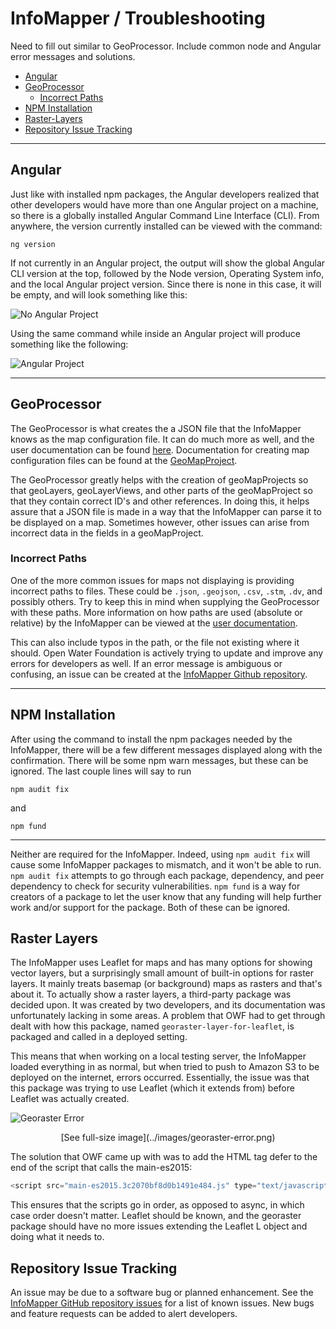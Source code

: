 # InfoMapper / Troubleshooting #

Need to fill out similar to GeoProcessor.  Include common node and Angular error messages and solutions.

* [Angular](#angular)
* [GeoProcessor](#geoprocessor)
    * [Incorrect Paths](#incorrect-paths)
* [NPM Installation](#npm-installation)
* [Raster-Layers](#raster-layers)
* [Repository Issue Tracking](#repository-issue-tracking)

----

## Angular

Just like with installed npm packages, the Angular developers realized that other developers
would have more than one Angular project on a machine, so there is a globally installed Angular
Command Line Interface (CLI). From anywhere, the version currently installed can be viewed with
the command:

```
ng version
```

If not currently in an Angular project, the output will show the global Angular CLI version at the
top, followed by the Node version, Operating System info, and the local Angular project version.
Since there is none in this case, it will be empty, and will look something like this:

![No Angular Project](../images/no-angular-project.png)

Using the same command while inside an Angular project will produce something like the following:

![Angular Project](../images/angular-project.png)

----

## GeoProcessor

The GeoProcessor is what creates the a JSON file that the InfoMapper knows as the map configuration file.
It can do much more as well, and the user documentation can be found
[here](https://software.openwaterfoundation.org/geoprocessor/latest/doc-user/).
Documentation for creating map configuration files can be found at the
[GeoMapProject](https://software.openwaterfoundation.org/geoprocessor/latest/doc-user/appendix-geomapproject/geomapproject/).

The GeoProcessor greatly helps with the creation of geoMapProjects so that geoLayers, geoLayerViews,
and other parts of the geoMapProject so that they contain correct ID's and other references. In doing
this, it helps assure that a JSON file is made in a way that the InfoMapper can parse it to be displayed
on a map. Sometimes however, other issues can arise from incorrect data in the fields in a geoMapProject.

### Incorrect Paths

One of the more common issues for maps not displaying is providing incorrect paths to files. These
could be `.json`, `.geojson`, `.csv`, `.stm`, `.dv`, and possibly others. Try to keep this in mind
when supplying the GeoProcessor with these paths. More information on how paths are used (absolute 
or relative) by the InfoMapper can be viewed at the
[user documentation](https://software.openwaterfoundation.org/infomapper/latest/doc-user/appendix-install/app-config/#path-specification).

This can also include typos in the path, or the file not existing where it should. Open Water
Foundation is actively trying to update and improve any errors for developers as well. If an
error message is ambiguous or confusing, an issue can be created at the
[InfoMapper Github repository](https://github.com/OpenWaterFoundation/owf-app-infomapper-ng/issues).

----

## NPM Installation

After using the command to install the npm packages needed by the InfoMapper, there will be a few
different messages displayed along with the confirmation. There will be some npm warn messages,
but these can be ignored. The last couple lines will say to run

```
npm audit fix
```

and

```
npm fund
```

----

Neither are required for the InfoMapper. Indeed, using `npm audit fix` will cause some InfoMapper
packages to mismatch, and it won't be able to run. `npm audit fix` attempts to go through each
package, dependency, and peer dependency to check for security vulnerabilities. `npm fund` is
a way for creators of a package to let the user know that any funding will help further work
and/or support for the package. Both of these can be ignored.

## Raster Layers ##

The InfoMapper uses Leaflet for maps and has many options for showing vector layers, but a surprisingly
small amount of built-in options for raster layers. It mainly treats basemap (or background) maps as
rasters and that's about it. To actually show a raster layers, a third-party package was decided upon.
It was created by two developers, and its documentation was unfortunately lacking in some areas. A problem
that OWF had to get through dealt with how this package, named `georaster-layer-for-leaflet`, is packaged
and called in a deployed setting.

This means that when working on a local testing server, the InfoMapper loaded everything in as normal, but
when tried to push to Amazon S3 to be deployed on the internet, errors occurred. Essentially, the issue
was that this package was trying to use Leaflet (which it extends from) before Leaflet was actually created.

![Georaster Error](../images/georaster-error.png)
<p style="text-align: center">[See full-size image](../images/georaster-error.png)</p>

The solution that OWF came up with was to add the HTML tag defer to the
end of the script that calls the main-es2015:

```javascript
<script src="main-es2015.3c2070bf8d0b1491e484.js" type="text/javascript" defer>
```

This ensures that the scripts go in order, as opposed to async, in which case order doesn't matter. Leaflet
should be known, and the georaster package should have no more issues extending the Leaflet L object
and doing what it needs to.

## Repository Issue Tracking ##

An issue may be due to a software bug or planned enhancement. See the
[InfoMapper GitHub repository issues](https://github.com/OpenWaterFoundation/owf-app-infomapper-ng/issues)
for a list of known issues. New bugs and feature requests can be added to alert developers.
